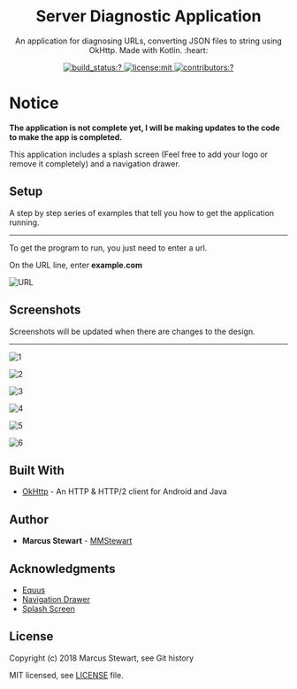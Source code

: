 <h1 align=center> Server Diagnostic Application </h1> 

<p align=center> An application for diagnosing URLs, converting JSON files to string using OkHttp. Made with Kotlin. :heart: </p>   

<p align=center>
  <a href="https://travis-ci.org/mmstewart/Server-Diagnostic-Application">
    <img
      alt="build_status:?"
      src="https://travis-ci.org/mmstewart/Server-Diagnostic-Application.svg?branch=master"
    />
  </a>
    <a href="./LICENSE">
    <img
      alt="license:mit"
      src="https://img.shields.io/github/license/mashape/apistatus.svg"
    />
  </a>
  <a href="https://github.com/mmstewart/Server-Diagnostic-Application/graphs/contributors">
    <img
      alt="contributors:?"
      src="https://img.shields.io/badge/contributors-1-blue.svg"
    />
  </a>
</p>

# Notice

**The application is not complete yet, I will be making updates to the code to make the app is completed.**

This application includes a splash screen (Feel free to add your logo or remove it completely) and a navigation drawer.  

## Setup

A step by step series of examples that tell you how to get the application running.

---

To get the program to run, you just need to enter a url. 

On the URL line, enter **example.com**

![URL](https://user-images.githubusercontent.com/36175538/43285013-464b6b22-90e3-11e8-98ad-78bad2748c38.png)

## Screenshots

Screenshots will be updated when there are changes to the design.  

---

![1](https://user-images.githubusercontent.com/36175538/42836482-c69942ec-89c0-11e8-8822-745c391661ed.png)  

![2](https://user-images.githubusercontent.com/36175538/42836513-dd365490-89c0-11e8-9779-da377539ee7d.png)  

![3](https://user-images.githubusercontent.com/36175538/42836515-dfc949ec-89c0-11e8-84b2-fa61eaff2632.png)  

![4](https://user-images.githubusercontent.com/36175538/43284965-1e627542-90e3-11e8-9e2d-43e015373eda.png)  

![5](https://user-images.githubusercontent.com/36175538/43284966-1ffdc41a-90e3-11e8-8341-cf88bd158aa2.png)  

![6](https://user-images.githubusercontent.com/36175538/43284969-218749fa-90e3-11e8-9f3e-f6a50bcfc095.png)

## Built With

* [OkHttp](http://square.github.io/okhttp/) - An HTTP & HTTP/2 client for Android and Java

## Author

* **Marcus Stewart** - [MMStewart](https://github.com/mmstewart)

## Acknowledgments

* [Equus](https://www.equuscs.com/)
* [Navigation Drawer](https://www.youtube.com/watch?v=AS92bq3XxkA)
* [Splash Screen](https://www.youtube.com/watch?v=jXtof6OUtcE&t=137s)

## License

Copyright (c) 2018<!--- -(Future Years) --> Marcus Stewart, see Git history

MIT licensed, see [LICENSE](LICENSE) file.
